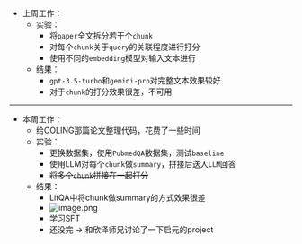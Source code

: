 - 上周工作：
	- 实验：
		- 将`paper`全文拆分若干个`chunk`
		- 对每个`chunk`关于`query`的关联程度进行打分
		- 使用不同的`embedding`模型对输入文本进行
	- 结果：
		- `gpt-3.5-turbo`和`gemini-pro`对完整文本效果较好
		- 对于`chunk`的打分效果很差，不可用
---
- 本周工作：
	- 给COLING那篇论文整理代码，花费了一些时间
	- 实验：
		- 更换数据集，使用`PubmedQA`数据集，测试`baseline`
		- 使用LLM对每个`chunk`做`summary`，拼接后送入`LLM`回答
		- ~~将多个`chunk`拼接在一起打分~~
	- 结果：
		- LitQA中将chunk做summary的方式效果很差
		- ![image.png](https://cdn.jsdelivr.net/gh/xhd0728/oss-github-picgo-repository@main/picgo/202404031607687.png)
		- 学习SFT
		- 还没完 -> 和欣泽师兄讨论了一下启元的project
